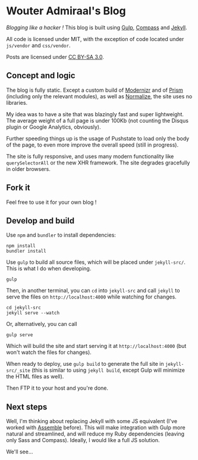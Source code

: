 # Wouter Admiraal's Blog

*Blogging like a hacker !* This blog is built using [Gulp](http://gulpjs.com/), [Compass](http://compass-style.org/) and [Jekyll](http://jekyllrb.com/).

All code is licensed under MIT, with the exception of code located under `js/vendor` and `css/vendor`.

Posts are licensed under [CC BY-SA 3.0](http://creativecommons.org/licenses/by-sa/3.0/deed).

## Concept and logic

The blog is fully static. Except a custom build of [Modernizr](http://modernizr.com/) and of [Prism](http://prismjs.com/) (including only the relevant modules), as well as [Normalize](http://necolas.github.io/normalize.css/), the site uses no libraries.

My idea was to have a site that was blazingly fast and super lightweight. The average weight of a full page is under 100Kb (not counting the Disqus plugin or Google Analytics, obviously).

Further speeding things up is the usage of Pushstate to load only the body of the page, to even more improve the overall speed (still in progress).

The site is fully responsive, and uses many modern functionality like `querySelectorAll` or the new XHR framework. The site degrades gracefully in older browsers.

## Fork it

Feel free to use it for your own blog !

## Develop and build

Use `npm` and `bundler` to install dependencies:

    npm install
    bundler install

Use `gulp` to build all source files, which will be placed under `jekyll-src/`. This is what I do when developing.

    gulp

Then, in another terminal, you can `cd` into `jekyll-src` and call `jekyll` to serve the files on `http://localhost:4000` while watching for changes.

    cd jekyll-src
    jekyll serve --watch

Or, alternatively, you can call

    gulp serve

Which will build the site and start serving it at `http://localhost:4000` (but won't watch the files for changes).

When ready to deploy, use `gulp build` to generate the full site in `jekyll-src/_site` (this is similar to using `jekyll build`, except Gulp will minimize the HTML files as well).

Then FTP it to your host and you're done.

## Next steps

Well, I'm thinking about replacing Jekyll with some JS equivalent (I've worked with [Assemble](http://assemble.io/) before). This will make integration with Gulp more natural and streamlined, and will reduce my Ruby dependencies (leaving only Sass and Compass). Ideally, I would like a full JS solution.

We'll see...

